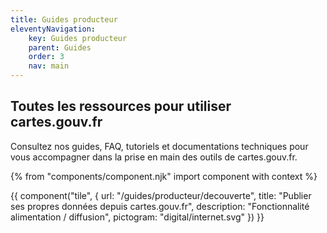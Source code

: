 ```yaml
---
title: Guides producteur
eleventyNavigation:
    key: Guides producteur
    parent: Guides
    order: 3
    nav: main
---
```


## Toutes les ressources pour utiliser cartes.gouv.fr

Consultez nos guides, FAQ, tutoriels et documentations techniques pour vous accompagner dans la prise en main des outils de cartes.gouv.fr.

{% from "components/component.njk" import component with context %}

<div class="fr-grid-row fr-grid-row--gutters fr-grid-row--center">

<div class="fr-col-md-6">

{{ component("tile", {
    url: "/guides/producteur/decouverte",
    title: "Publier ses propres données depuis cartes.gouv.fr",
    description: "Fonctionnalité alimentation / diffusion",
    pictogram: "digital/internet.svg"
}) }}

</div>

</div>
